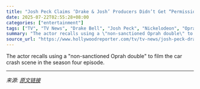 ```yaml
---
title: "Josh Peck Claims ‘Drake & Josh’ Producers Didn’t Get “Permission” to Use Oprah Winfrey’s Likeness on Show"
date: 2025-07-22T02:55:28+08:00
categories: ["entertainment"]
tags: ["TV", "TV News", "Drake Bell", "Josh Peck", "Nickelodeon", "Oprah Winfrey"]
summary: "The actor recalls using a \"non-sanctioned Oprah double\" to film the car crash scene in the season four episode."
source_url: "https://www.hollywoodreporter.com/tv/tv-news/josh-peck-drake-and-josh-didnt-get-permission-oprah-likeness-1236325184/"
---
```


The actor recalls using a "non-sanctioned Oprah double" to film the car crash scene in the season four episode.

---

*来源: [原文链接](https://www.hollywoodreporter.com/tv/tv-news/josh-peck-drake-and-josh-didnt-get-permission-oprah-likeness-1236325184/)*
